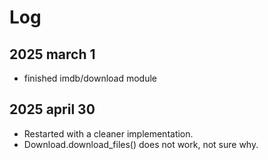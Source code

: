 # Log

## 2025 march 1

- finished imdb/download module

## 2025 april 30

- Restarted with a cleaner implementation.
- Download.download_files() does not work, not sure why.